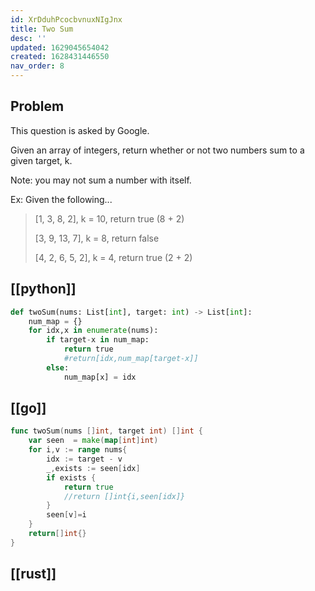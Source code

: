 ```yaml
---
id: XrDduhPcocbvnuxNIgJnx
title: Two Sum
desc: ''
updated: 1629045654042
created: 1628431446550
nav_order: 8
---
```

## Problem

This question is asked by Google.

Given an array of integers, return whether or not two numbers sum to a given target, k.

Note: you may not sum a number with itself.

Ex: Given the following...

> [1, 3, 8, 2], k = 10, return true (8 + 2)
>
> [3, 9, 13, 7], k = 8, return false
>
> [4, 2, 6, 5, 2], k = 4, return true (2 + 2)

## [[python]]

```python
def twoSum(nums: List[int], target: int) -> List[int]:
    num_map = {}
    for idx,x in enumerate(nums):
        if target-x in num_map:
            return true
            #return[idx,num_map[target-x]]
        else:
            num_map[x] = idx

```

## [[go]]

```go
func twoSum(nums []int, target int) []int {
    var seen  = make(map[int]int)
    for i,v := range nums{
        idx := target - v
        _,exists := seen[idx]
        if exists {
            return true
            //return []int{i,seen[idx]}
        }
        seen[v]=i
    }
    return[]int{}
}
```

## [[rust]]

